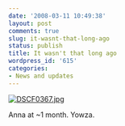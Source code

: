 ```yaml
---
date: '2008-03-11 10:49:38'
layout: post
comments: true
slug: it-wasnt-that-long-ago
status: publish
title: It wasn't that long ago
wordpress_id: '615'
categories:
- News and updates
---
```


[![DSCF0367.jpg](http://www.phfactor.net/wp/wp-photos/thumb.20080311-104938-1.jpg)](http://www.phfactor.net/wp/wp-photos/20080311-104938-1.jpg)


Anna at ~1 month. Yowza.




